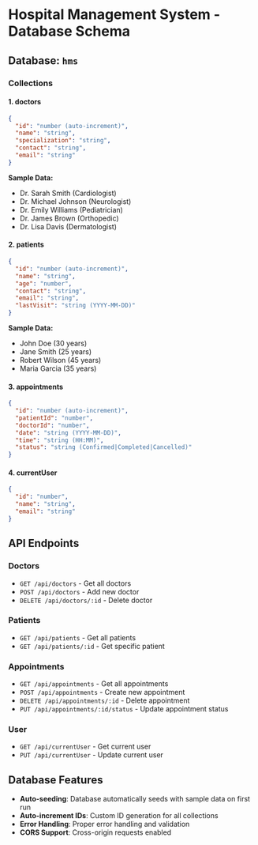 # Hospital Management System - Database Schema

## Database: `hms`

### Collections

#### 1. **doctors**
```json
{
  "id": "number (auto-increment)",
  "name": "string",
  "specialization": "string", 
  "contact": "string",
  "email": "string"
}
```

**Sample Data:**
- Dr. Sarah Smith (Cardiologist)
- Dr. Michael Johnson (Neurologist)
- Dr. Emily Williams (Pediatrician)
- Dr. James Brown (Orthopedic)
- Dr. Lisa Davis (Dermatologist)

#### 2. **patients**
```json
{
  "id": "number (auto-increment)",
  "name": "string",
  "age": "number",
  "contact": "string",
  "email": "string",
  "lastVisit": "string (YYYY-MM-DD)"
}
```

**Sample Data:**
- John Doe (30 years)
- Jane Smith (25 years)
- Robert Wilson (45 years)
- Maria Garcia (35 years)

#### 3. **appointments**
```json
{
  "id": "number (auto-increment)",
  "patientId": "number",
  "doctorId": "number", 
  "date": "string (YYYY-MM-DD)",
  "time": "string (HH:MM)",
  "status": "string (Confirmed|Completed|Cancelled)"
}
```

#### 4. **currentUser**
```json
{
  "id": "number",
  "name": "string",
  "email": "string"
}
```

## API Endpoints

### Doctors
- `GET /api/doctors` - Get all doctors
- `POST /api/doctors` - Add new doctor
- `DELETE /api/doctors/:id` - Delete doctor

### Patients  
- `GET /api/patients` - Get all patients
- `GET /api/patients/:id` - Get specific patient

### Appointments
- `GET /api/appointments` - Get all appointments
- `POST /api/appointments` - Create new appointment
- `DELETE /api/appointments/:id` - Delete appointment
- `PUT /api/appointments/:id/status` - Update appointment status

### User
- `GET /api/currentUser` - Get current user
- `PUT /api/currentUser` - Update current user

## Database Features

- **Auto-seeding**: Database automatically seeds with sample data on first run
- **Auto-increment IDs**: Custom ID generation for all collections
- **Error Handling**: Proper error handling and validation
- **CORS Support**: Cross-origin requests enabled
